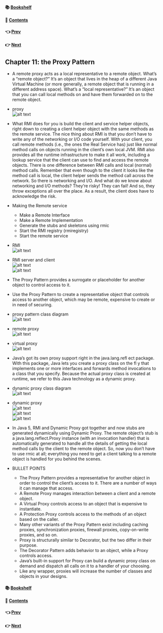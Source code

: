 #### &#x1F4DA; [Bookshelf](../)
#### &#x1F4DC; [Contents](./README.md#contents)
#### &#x1F448; [Prev](./Ch10_the_State_Pattern.md)
#### &#x1F449; [Next](./Ch12_Compound_Patterns.md)

## Chapter 11: the Proxy Pattern

- A remote proxy acts as a local representative to a remote object. What’s a “remote object?” It’s an object that lives in the heap of a different Java Virtual Machine (or more generally, a remote object that is running in a different address space). What’s a “local representative?” It’s an object that you can call local methods on and have them forwarded on to the remote object.

- proxy  
![alt text](res/fig_11_1_Proxy.PNG)  


- What RMI does for you is build the client and service helper objects, right down to creating a client helper object with the same methods as the remote service. The nice thing about RMI is that you don’t have to write any of the networking or I/O code yourself. With your client, you call remote methods (i.e., the ones the Real Service has) just like normal method calls on objects running in the client’s own local JVM. RMI also provides all the runtime infrastructure to make it all work, including a lookup service that the client can use to find and access the remote objects. There is one difference between RMI calls and local (normal) method calls. Remember that even though to the client it looks like the method call is local, the client helper sends the method call across the network. So there is networking and I/O. And what do we know about networking and I/O methods? They’re risky! They can fail! And so, they throw exceptions all over the place. As a result, the client does have to acknowledge the risk.

- Making the Remote service
	- Make a Remote Interface
	- Make a Remote Implementation
	- Generate the stubs and skeletons using rmic
	- Start the RMI registry (rmiregistry)
	- Start the remote service

- RMI  
![alt text](res/fig_11_2_RMI.PNG)  

- RMI server and client  
![alt text](res/fig_11_3_RMI_server.PNG)  
![alt text](res/fig_11_4_RMI_client.PNG)  

- The Proxy Pattern provides a surrogate or placeholder for another object to control access to it.

- Use the Proxy Pattern to create a representative object that controls access to another object, which may be remote, expensive to create or in need of securing.

- proxy pattern class diagram  
![alt text](res/fig_11_5_Proxy_pattern_class_diagram.PNG)  

- remote proxy  
![alt text](res/fig_11_6_Remote_proxy.PNG)  

- virtual proxy  
![alt text](res/fig_11_7_Virtual_proxy.PNG)  

- Java’s got its own proxy support right in the java.lang.refl ect package. With this package, Java lets you create a proxy class on the fl y that implements one or more interfaces and forwards method invocations to a class that you specify. Because the actual proxy class is created at runtime, we refer to this Java technology as a dynamic proxy.

- dynamic proxy class diagram  
![alt text](res/fig_11_8_Dynamic_proxy.PNG)  

- dynamic proxy  
![alt text](res/fig_11_9_Dynamic_proxy_1.PNG)  
![alt text](res/fig_11_10_Dynamic_proxy_2.PNG)  
![alt text](res/fig_11_11_Dynamic_proxy_3.PNG)  

- In Java 5, RMI and Dynamic Proxy got together and now stubs are generated dynamically using Dynamic Proxy. The remote object’s stub is a java.lang.reflect.Proxy instance (with an invocation handler) that is automatically generated to handle all the details of getting the local method calls by the client to the remote object. So, now you don’t have to use rmic at all; everything you need to get a client talking to a remote object is handled for you behind the scenes.

- BULLET POINTS
	- The Proxy Pattern provides a representative for another object in order to control the client’s access to it. There are a number of ways it can manage that access.
	- A Remote Proxy manages interaction between a client and a remote object.
	- A Virtual Proxy controls access to an object that is expensive to instantiate.
	- A Protection Proxy controls access to the methods of an object based on the caller.
	- Many other variants of the Proxy Pattern exist including caching proxies, synchronization proxies, firewall proxies, copy-on-write proxies, and so on.
	- Proxy is structurally similar to Decorator, but the two differ in their purpose.
	- The Decorator Pattern adds behavior to an object, while a Proxy controls access.
	- Java’s built-in support for Proxy can build a dynamic proxy class on demand and dispatch all calls on it to a handler of your choosing.
	- Like any wrapper, proxies will increase the number of classes and objects in your designs.

#### &#x1F4DA; [Bookshelf](../)
#### &#x1F4DC; [Contents](./README.md#contents)
#### &#x1F448; [Prev](./Ch10_the_State_Pattern.md)
#### &#x1F449; [Next](./Ch12_Compound_Patterns.md)